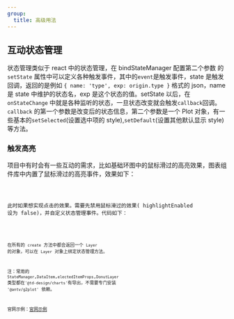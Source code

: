 ```yaml
---
group:
  title: 高级用法
---
```


## 互动状态管理

状态管理类似于 react 中的状态管理，在 bindStateManager 配置第二个参数 的 `setState` 属性中可以定义各种触发事件，其中的`event`是触发事件，state 是触发回调，返回的是例如 `{ name: 'type', exp: origin.type }` 格式的 json，name 是 state 中维护的状态名，exp 是这个状态的值。setState 以后，在 `onStateChange` 中就是各种监听的状态，一旦状态改变就会触发`callback`回调。`callback` 的第一个参数是改变后的状态信息，第二个参数是一个 Plot 对象，有一些基本的`setSelected`(设置选中项的 style),`setDefault`(设置其他默认显示 style)等方法。

### 触发高亮

项目中有时会有一些互动的需求，比如基础环图中的鼠标滑过的高亮效果，图表组件库中内置了鼠标滑过的高亮事件，效果如下：

<code src="./mouseHover.tsx">

此时如果想实现点击的效果。需要先禁用鼠标滑过的效果( highlightEnabled 设为 false)，并自定义状态管理事件。代码如下：

<code src="./mouseClick.tsx">

在所有的 `create` 方法中都会返回一个 `Layer` 的对象，可以在 `Layer` 对象上绑定状态管理方法。

注：常用的 `StateManager`,`DataItem`,`electedItemProps`,`DonutLayer` 类型都在`'@td-design/charts'`有导出，不需要专门安装 `'@antv/g2plot'` 依赖。

官网示例：[官网示例](https://antv-g2plot.gitee.io/zh/examples/advanced/connection)
